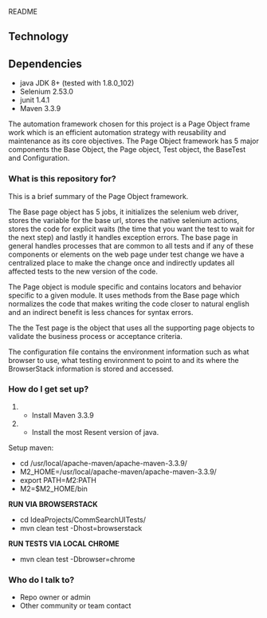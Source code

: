 README 
## Technology ##
## Dependencies ##


* java JDK 8+ (tested with 1.8.0_102)
* Selenium 2.53.0
* junit 1.4.1
* Maven 3.3.9



The automation framework chosen for this project is a Page Object frame work which is an efficient automation strategy with reusability and maintenance as its core objectives.  The Page Object framework has 5 major components the Base Object, the Page object, Test object, the BaseTest and Configuration.

### What is this repository for? ###

This is a brief summary of the Page Object framework.  



The Base page object has 5 jobs, it initializes the selenium web driver, stores the variable for the base url, stores the native selenium actions, stores the code for explicit waits (the time that you want the test to wait for the next step) and lastly it handles exception errors. The base page in general handles processes that are common to all tests and if any of these components or elements on the web page under test change we have a centralized place to make the change once and indirectly updates all affected tests to the new version of the code.

The Page object is module specific and contains locators and behavior specific to a given module.  It uses methods from the Base page which normalizes the code that makes writing the code closer to natural english and an indirect benefit is less chances for syntax errors. 

The the Test page is the object that uses all the supporting page objects to validate the business process or acceptance criteria.  

The configuration file contains the environment information such as what browser to use, what testing environment to point to and its where the BrowserStack information is stored and accessed.  

### How do I get set up? ###

1. * Install Maven 3.3.9
1. * Install the most Resent version of java.
 

Setup maven:

* cd /usr/local/apache-maven/apache-maven-3.3.9/
* M2_HOME=/usr/local/apache-maven/apache-maven-3.3.9/
* export PATH=$M2:$PATH
* M2=$M2_HOME/bin

**RUN VIA BROWSERSTACK**
* cd IdeaProjects/CommSearchUITests/
* mvn clean test -Dhost=browserstack

**RUN TESTS VIA LOCAL CHROME**
* mvn clean test -Dbrowser=chrome

### Who do I talk to? ###

* Repo owner or admin
* Other community or team contact
